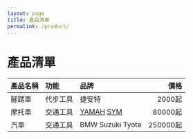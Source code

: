```yaml
---
layout: page
title: 產品清單
permalink: /product/
---
```


# 產品清單

| 產品名稱 | 功能 | 品牌 | 價格 |
|:--|:--|:--|--:|
| 腳踏車 | 代步工具 | 捷安特 | 2000起 |
| 摩托車 | 交通工具 | [YAMAH](/jekyll/update/2023/02/10/YAMAHA.html) [SYM](/jekyll/update/2023/02/10/SYM.html) | 80000起 |
| 汽車 | 交通工具 | BMW Suzuki Tyota | 250000起 |
